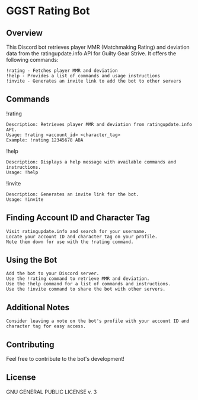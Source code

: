 # GGST Rating Bot

## Overview

This Discord bot retrieves player MMR (Matchmaking Rating) and deviation data from the ratingupdate.info API for Guilty Gear Strive. It offers the following commands:

    !rating - Fetches player MMR and deviation
    !help - Provides a list of commands and usage instructions
    !invite - Generates an invite link to add the bot to other servers

## Commands

!rating

    Description: Retrieves player MMR and deviation from ratingupdate.info API.
    Usage: !rating <account_id> <character_tag>
    Example: !rating 12345678 ABA

!help

    Description: Displays a help message with available commands and instructions.
    Usage: !help

!invite

    Description: Generates an invite link for the bot.
    Usage: !invite

## Finding Account ID and Character Tag

    Visit ratingupdate.info and search for your username.
    Locate your account ID and character tag on your profile.
    Note them down for use with the !rating command.

## Using the Bot

    Add the bot to your Discord server.
    Use the !rating command to retrieve MMR and deviation.
    Use the !help command for a list of commands and instructions.
    Use the !invite command to share the bot with other servers.

## Additional Notes

    Consider leaving a note on the bot's profile with your account ID and character tag for easy access.

## Contributing

Feel free to contribute to the bot's development!

## License

GNU GENERAL PUBLIC LICENSE v. 3